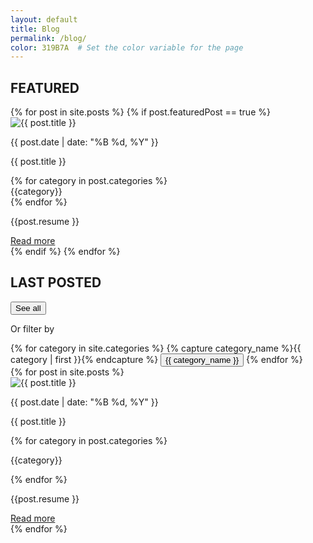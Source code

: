 ```yaml
---
layout: default
title: Blog
permalink: /blog/
color: 319B7A  # Set the color variable for the page
---
```


<script src="{{ base.url | prepend: site.url }}/assets/js/blog-script.js"></script>

<section>
    <!-- Featured Posts Section -->
    <h2><i class="fa-solid fa-square" style="color: #{{ page.color }}"></i> FEATURED </h2>
    {% for post in site.posts %}
    {% if post.featuredPost == true %}
    <div class="featured-article">
        <!-- Featured Article Image Container -->
        <div class="img-container">
            <img src="{{ post.image }}" alt="{{ post.title }}">
        </div>
        <!-- Featured Article Information -->
        <div class="featured-article-infos">
            <p class="date" style="color : #{{page.color}}">{{ post.date | date: "%B %d, %Y" }}</p>
            <p class="title">{{ post.title }}</p>
            <!-- Categories of the Featured Post -->
            <div class="filtres-container">
                {% for category in post.categories %}
                <div class="categorie" style="color : #{{page.color}}">{{category}}</div>
                {% endfor %}
            </div>
            <p class="resume">{{post.resume }}</p>
            <!-- Read More Button -->
            <a href="{{ post.url }}" class="readMore-button">Read more</a>
        </div>
    </div>
    {% endif %}
    {% endfor %}
    <!-- Last Posted Posts Section -->
    <h2><i class="fa-solid fa-square" style="color: #{{ page.color }}"></i> LAST POSTED</h2>
    <!-- Category Filter Buttons -->
    <div class="category-filter">
        <button class="filter-button button-all" style="color: #{{ page.color }}; border: solid 1px #{{ page.color }}" data-category="Toutes les catégories">See all</button>
        <p class="text-filter" style="color: #{{ page.color }}">Or filter by</p>
        {% for category in site.categories %}
        {% capture category_name %}{{ category | first }}{% endcapture %}
        <button class="filter-button" style="color: #{{ page.color }}; border: solid 1px #{{ page.color }}" data-category="{{ category_name }}">{{ category_name }}</button>
        {% endfor %}
    </div>
    <!-- Articles Section -->
    <div class="articles">
        {% for post in site.posts %}
        <div class="article">
            <!-- Article Image Container -->
            <div class="img-container">
                <img src="{{ post.image }}" alt="{{ post.title }}">
            </div>
            <!-- Article Description -->
            <div class="description">
                <p class="date" style="color : #{{page.color}}">{{ post.date | date: "%B %d, %Y" }}</p>
                <p class="title">{{ post.title }}</p>
                <!-- Categories of the Article -->
                <div class="filtres-container">
                    {% for category in post.categories %}
                    <p class="categorie" style="color : #{{page.color}}">{{category}}</p>
                    {% endfor %}
                </div>
                <p class="resume">{{post.resume }}</p>
                <!-- Read More Button -->
                <a href="{{ post.url }}" class="readMore-button"><div>Read more</div></a>
            </div>
        </div>
        {% endfor %}
    </div>
</section>
